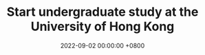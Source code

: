 ---
title: "Start undergraduate study at the University of Hong Kong"
date: 2022-09-02 00:00:00 +0800
---